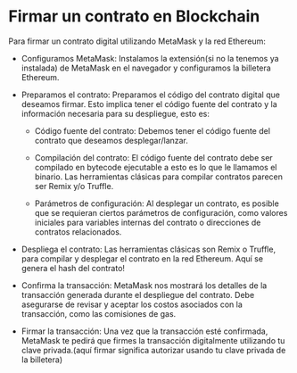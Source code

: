 # Firmar un contrato en Blockchain

Para firmar un contrato digital utilizando MetaMask y la red Ethereum:

- Configuramos MetaMask: Instalamos la extensión(si no la tenemos ya instalada) de MetaMask en el navegador y configuramos la billetera Ethereum.

- Preparamos el contrato: Preparamos el código del contrato digital que deseamos firmar. Esto implica tener el código fuente del contrato y la información necesaria para su despliegue, esto es:
    - Código fuente del contrato: Debemos tener el código fuente del contrato que deseamos desplegar/lanzar.
    - Compilación del contrato: El código fuente del contrato debe ser compilado en bytecode ejecutable a esto es lo que le llamamos el binario. Las herramientas clásicas para compilar contratos parecen ser Remix y/o Truffle.

    - Parámetros de configuración: Al desplegar un contrato, es posible que se requieran ciertos parámetros de configuración, como valores iniciales para variables internas del contrato o direcciones de contratos relacionados. 

- Despliega el contrato: Las herramientas clásicas son Remix o Truffle, para compilar y desplegar el contrato en la red Ethereum. Aquí se genera el hash del contrato!

- Confirma la transacción: MetaMask nos mostrará los detalles de la transacción generada durante el despliegue del contrato. Debe asegurarse de revisar y aceptar los costos asociados con la transacción, como las comisiones de gas.

- Firmar la transacción: Una vez que la transacción esté confirmada, MetaMask te pedirá que firmes la transacción digitalmente utilizando tu clave privada.(aquí firmar significa autorizar usando tu clave privada de la billetera)